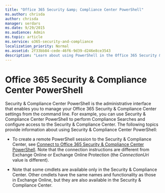 ```yaml
---
title: "Office 365 Security &amp; Compliance Center PowerShell"
ms.author: chrisda
author: chrisda
manager: serdars
ms.date: 9/29/2015
ms.audience: Admin
ms.topic: article
ms.service: o365-security-and-compliance
localization_priority: Normal
ms.assetid: 2f33bb84-cede-46f6-9d39-d246e8ce3543
description: "Learn about using PowerShell in the Office 365 Security &amp; Compliance Center."
---
```


# Office 365 Security &amp; Compliance Center PowerShell
Security &amp; Compliance Center PowerShell is the administrative interface that enables you to manage your Office 365 Security &amp; Compliance Center settings from the command line. For example, you can use Security &amp; Compliance Center PowerShell to perform Compliance Searches and configure access to the Security &amp; Compliance Center. The following topics provide information about using Security &amp; Compliance Center PowerShell:
  
- To create a remote PowerShell session to the Security &amp; Compliance Center, see [Connect to Office 365 Security &amp; Compliance Center PowerShell](connect-to-scc-powershell/connect-to-scc-powershell.md). Note that the connection instructions are different from Exchange Online or Exchange Online Protection (the _ConnectionUri_ value is different).
    
- Note that some cmdlets are available only in the Security &amp; Compliance Center. Other cmdlets have the same names and functionality as those in Exchange Online, but they are also available in the Security &amp; Compliance Center.
    

